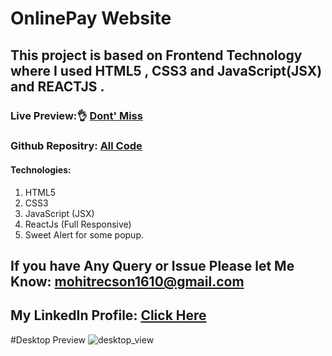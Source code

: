 # OnlinePay Website

## This project is based on Frontend Technology where I used HTML5 , CSS3 and JavaScript(JSX) and REACTJS .

### Live Preview:👌 [Dont' Miss](https://onlinepayreactjs.netlify.app/)

### Github Repositry: [All Code](https://github.com/gautam2021/OnlinePay/)

#### Technologies: 

1) HTML5
2) CSS3
3) JavaScript (JSX)
4) ReactJs (Full Responsive)
5) Sweet Alert for some popup.

## If you have Any Query or Issue Please let Me Know: mohitrecson1610@gmail.com

## My LinkedIn Profile: [Click Here](https://www.linkedin.com/in/mohit-kumar-gautam-a689a0158/)

#Desktop Preview
![desktop_view](https://user-images.githubusercontent.com/35236178/132093497-b13fa796-6561-45cd-884c-67481f854cbb.png)
